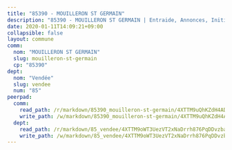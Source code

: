 ```yaml
---
title: "85390 - MOUILLERON ST GERMAIN"
description: "85390 - MOUILLERON ST GERMAIN | Entraide, Annonces, Initiatives"
date: 2020-01-11T14:09:21+09:00
collapsible: false
layout: commune
comm:
  nom: "MOUILLERON ST GERMAIN"
  slug: mouilleron-st-germain
  cp: "85390"
dept:
  nom: "Vendée"
  slug: vendee
  num: "85"
peerpad:
  comm:
    read_path: /r/markdown/85390_mouilleron-st-germain/4XTTM9uQhKZdH4ADdYbRFCs5L37NRu7qMgzzyKtTtnafYEmvC
    write_path: /w/markdown/85390_mouilleron-st-germain/4XTTM9uQhKZdH4ADdYbRFCs5L37NRu7qMgzzyKtTtnafYEmvC-K3TgUkear6Wq5MtQUst8YfkMcKvi5qa8unfixNmhZmrQE1npy7eEHwf42r6YCHNFNda81fxsb4ZkzsQ4v7zuLBEeZwBRDF7hMtEvpk6CScdBT8SZo8YvRpxJD565iZ4wxNAukixc
  dept:
    read_path: /r/markdown/85_vendee/4XTTM9oWT3UezVT2xNaDrrh876PqDDvzbaovSPP6P6ha63Ezk
    write_path: /w/markdown/85_vendee/4XTTM9oWT3UezVT2xNaDrrh876PqDDvzbaovSPP6P6ha63Ezk-K3TgTz4T2Ao5CxcmNgKRpi6DXEbSZWgvvZNdT7V4KiJycR1vvtGLxg5iYYYKajishdNzKNazAywn7vjwqtQs859ALiENaqFJQsULDwd4rYqVPy8n3JbNCeuPxinCnetCgcSuCcyv
---
```


